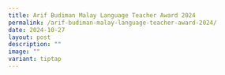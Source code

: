 ```yaml
---
title: Arif Budiman Malay Language Teacher Award 2024
permalink: /arif-budiman-malay-language-teacher-award-2024/
date: 2024-10-27
layout: post
description: ""
image: ""
variant: tiptap
---
```

<p></p>